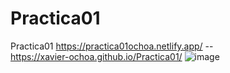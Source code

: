 # Practica01
Practica01
https://practica01ochoa.netlify.app/ --  
https://xavier-ochoa.github.io/Practica01/
![image](https://github.com/user-attachments/assets/ace32bb0-f4a0-401a-aaab-7c8817eabfaa)
